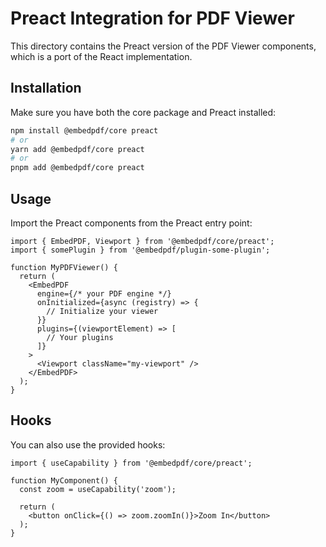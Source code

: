 # Preact Integration for PDF Viewer

This directory contains the Preact version of the PDF Viewer components, which is a port of the React implementation.

## Installation

Make sure you have both the core package and Preact installed:

```bash
npm install @embedpdf/core preact
# or
yarn add @embedpdf/core preact
# or
pnpm add @embedpdf/core preact
```

## Usage

Import the Preact components from the Preact entry point:

```tsx
import { EmbedPDF, Viewport } from '@embedpdf/core/preact';
import { somePlugin } from '@embedpdf/plugin-some-plugin';

function MyPDFViewer() {
  return (
    <EmbedPDF 
      engine={/* your PDF engine */}
      onInitialized={async (registry) => {
        // Initialize your viewer
      }}
      plugins={(viewportElement) => [
        // Your plugins
      ]}
    >
      <Viewport className="my-viewport" />
    </EmbedPDF>
  );
}
```

## Hooks

You can also use the provided hooks:

```tsx
import { useCapability } from '@embedpdf/core/preact';

function MyComponent() {
  const zoom = useCapability('zoom');
  
  return (
    <button onClick={() => zoom.zoomIn()}>Zoom In</button>
  );
}
``` 